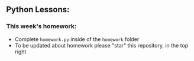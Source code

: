 ## Python Lessons:

### This week's homework:
- Complete `homework.py` inside of the `homework` folder
- To be updated about homework please "star" this repository, in the top right